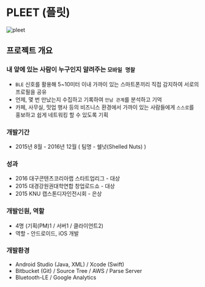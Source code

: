 # PLEET (플릿)


<img src="https://github.com/nicewoong/pleet_intro/pleet_intro.png" alt="pleet"/>

## 프로젝트 개요
### 내 앞에 있는 사람이 누구인지 알려주는 `모바일 명찰`


* `BLE` 신호를 활용해 5~10미터 이내 가까이 있는 스마트폰끼리 직접 감지하여 서로의 프로필을 공유
* 언제, 몇 번 만났는지 수집하고 기록하여 `만남 관계`를 분석하고 기억
* 카페, 사무실, 밋업 행사 등의 비즈니스 환경에서 가까이 있는 사람들에게 `스스로`를 홍보하고 쉽게 네트워킹 할 수 있도록 기획

### 개발기간

* 2015년 8월 - 2016년 12월 ( 팀명 - 쉘넛(Shelled Nuts) )

### 성과

* 2016 대구콘텐츠코리아랩 스타트업리그 - 대상
* 2015 대경강원권대학연합 창업로드쇼 - 대상
* 2015 KNU 캡스톤디자인전시회 - 은상


### 개발인원, 역할

* 4명 (기획(PM)1 / 서버1 / 클라이언트2)
* 역할 - 안드로이드, iOS 개발


### 개발환경

* Android Studio (Java, XML) /  Xcode (Swift)
* Bitbucket (Git) / Source Tree / AWS / Parse Server
* Bluetooth-LE / Google Analytics
